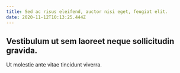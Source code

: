 ```yaml
---
title: Sed ac risus eleifend, auctor nisi eget, feugiat elit.
date: 2020-11-12T10:13:25.444Z
---
```

## Vestibulum ut sem laoreet neque sollicitudin gravida.



Ut molestie ante vitae tincidunt viverra.